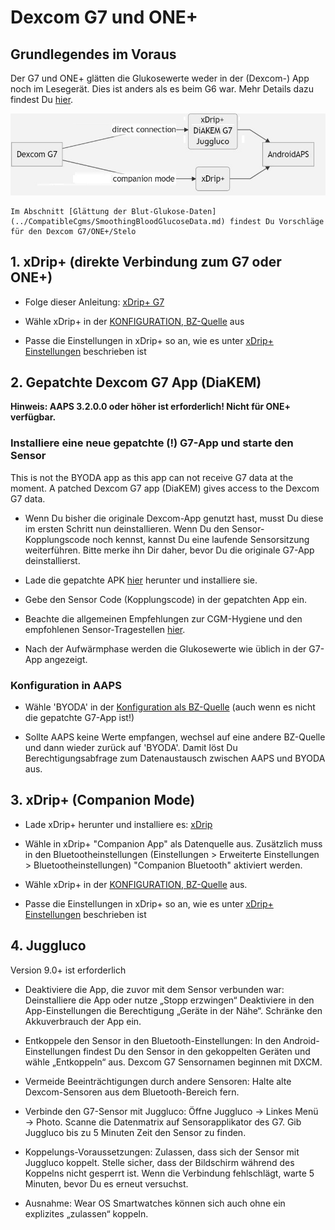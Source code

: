 # Dexcom G7 und ONE+


## Grundlegendes im Voraus

Der G7 und ONE+ glätten die Glukosewerte weder in der (Dexcom-) App noch im Lesegerät. Dies ist anders als es beim G6 war. Mehr Details dazu findest Du [hier](https://www.dexcom.com/en-us/faqs/why-does-past-cgm-data-look-different-from-past-data-on-receiver-and-follow-app).

![G7 Englisch](../images/6fe30b84-227a-4bae-a9a5-527cee341dbf.png)

```{admonition} Smoothing method 
Im Abschnitt [Glättung der Blut-Glukose-Daten](../CompatibleCgms/SmoothingBloodGlucoseData.md) findest Du Vorschläge für den Dexcom G7/ONE+/Stelo
```

## 1. xDrip+ (direkte Verbindung zum G7 oder ONE+)

- Folge dieser Anleitung: [xDrip+ G7](https://navid200.github.io/xDrip/docs/Dexcom/G7.html)
- Wähle xDrip+ in der [KONFIGURATION, BZ-Quelle](#Config-Builder-bg-source) aus

- Passe die Einstellungen in xDrip+ so an, wie es unter  [xDrip+ Einstellungen](../CompatibleCgms/xDrip.md) beschrieben ist

## 2.  Gepatchte Dexcom G7 App (DiaKEM)

**Hinweis: AAPS 3.2.0.0 oder höher ist erforderlich! Nicht für ONE+ verfügbar.**

### Installiere eine neue gepatchte (!) G7-App und starte den Sensor

This is not the BYODA app as this app can not receive G7 data at the moment. A patched Dexcom G7 app (DiaKEM) gives access to the Dexcom G7 data.

- Wenn Du bisher die originale Dexcom-App genutzt hast, musst Du diese im ersten Schritt nun deinstallieren. Wenn Du den Sensor-Kopplungscode noch kennst, kannst Du eine laufende Sensorsitzung weiterführen. Bitte merke ihn Dir daher, bevor Du die originale G7-App deinstallierst.

- Lade die gepatchte APK [hier](https://github.com/authorgambel/g7/releases) herunter und installiere sie.

- Gebe den Sensor Code (Kopplungscode) in der gepatchten App ein.

- Beachte die allgemeinen Empfehlungen zur CGM-Hygiene und den empfohlenen Sensor-Tragestellen [hier](../CompatibleCgms/GeneralCGMRecommendation.md).

- Nach der Aufwärmphase werden die Glukosewerte wie üblich in der G7-App angezeigt.

### Konfiguration in AAPS

- Wähle 'BYODA' in der [Konfiguration als BZ-Quelle](#Config-Builder-bg-source) (auch wenn es nicht die gepatchte G7-App ist!)

- Sollte AAPS keine Werte empfangen, wechsel auf eine andere BZ-Quelle und dann wieder zurück auf 'BYODA'. Damit löst Du Berechtigungsabfrage zum Datenaustausch zwischen AAPS und BYODA aus.

## 3. xDrip+ (Companion Mode)

-   Lade xDrip+ herunter und installiere es: [xDrip](https://github.com/NightscoutFoundation/xDrip)
- Wähle in xDrip+ "Companion App" als Datenquelle aus. Zusätzlich muss in den Bluetootheinstellungen (Einstellungen > Erweiterte Einstellungen > Bluetootheinstellungen) "Companion Bluetooth" aktiviert werden.
-   Wähle xDrip+ in der [KONFIGURATION, BZ-Quelle](#Config-Builder-bg-source) aus.

-   Passe die Einstellungen in xDrip+ so an, wie es unter  [xDrip+ Einstellungen](../CompatibleCgms/xDrip.md) beschrieben ist

## 4. Juggluco

Version 9.0+ ist erforderlich

- Deaktiviere die App, die zuvor mit dem Sensor verbunden war: Deinstalliere die App oder nutze „Stopp erzwingen“ Deaktiviere in den App-Einstellungen die Berechtigung „Geräte in der Nähe“. Schränke den Akkuverbrauch der App ein.

- Entkoppele den Sensor in den Bluetooth-Einstellungen: In den Android-Einstellungen findest Du den Sensor in den gekoppelten Geräten und wähle „Entkoppeln“ aus. Dexcom G7 Sensornamen beginnen mit DXCM.

- Vermeide Beeinträchtigungen durch andere Sensoren: Halte alte Dexcom-Sensoren aus dem Bluetooth-Bereich fern.

- Verbinde den G7-Sensor mit Juggluco: Öffne Juggluco → Linkes Menü → Photo. Scanne die Datenmatrix auf Sensorapplikator des G7. Gib Juggluco bis zu 5 Minuten Zeit den Sensor zu finden.

- Koppelungs-Voraussetzungen: Zulassen, dass sich der Sensor mit Juggluco koppelt. Stelle sicher, dass der Bildschirm während des Koppelns nicht gesperrt ist. Wenn die Verbindung fehlschlägt, warte 5 Minuten, bevor Du es erneut versuchst.

- Ausnahme: Wear OS Smartwatches können sich auch ohne ein explizites „zulassen“ koppeln.
